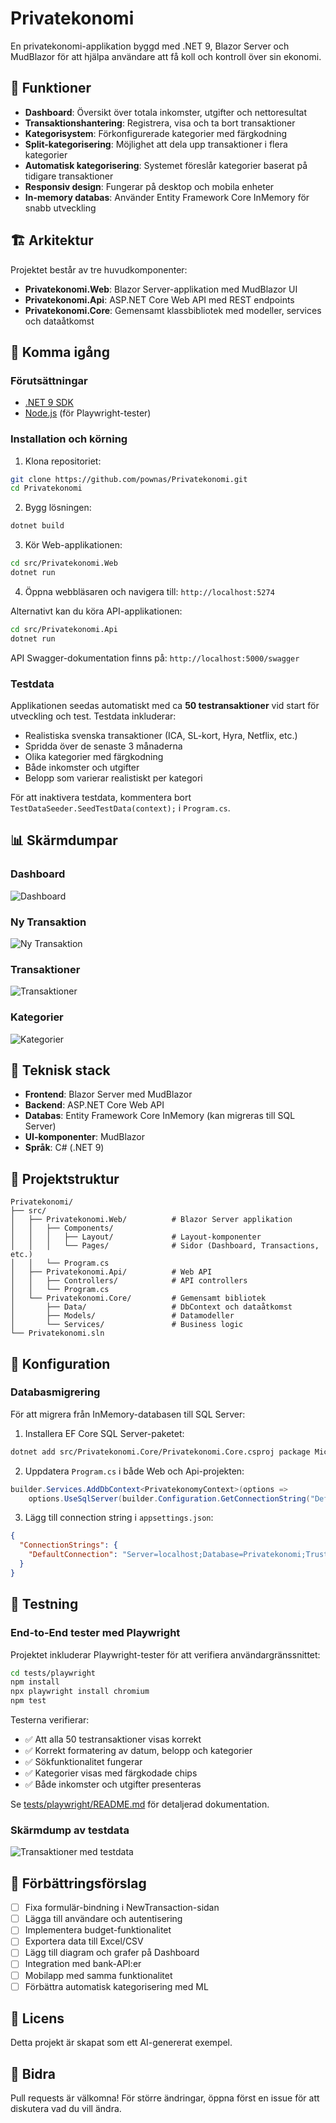 # Privatekonomi

En privatekonomi-applikation byggd med .NET 9, Blazor Server och MudBlazor för att hjälpa användare att få koll och kontroll över sin ekonomi.

## 🎯 Funktioner

- **Dashboard**: Översikt över totala inkomster, utgifter och nettoresultat
- **Transaktionshantering**: Registrera, visa och ta bort transaktioner
- **Kategorisystem**: Förkonfigurerade kategorier med färgkodning
- **Split-kategorisering**: Möjlighet att dela upp transaktioner i flera kategorier
- **Automatisk kategorisering**: Systemet föreslår kategorier baserat på tidigare transaktioner
- **Responsiv design**: Fungerar på desktop och mobila enheter
- **In-memory databas**: Använder Entity Framework Core InMemory för snabb utveckling

## 🏗️ Arkitektur

Projektet består av tre huvudkomponenter:

- **Privatekonomi.Web**: Blazor Server-applikation med MudBlazor UI
- **Privatekonomi.Api**: ASP.NET Core Web API med REST endpoints
- **Privatekonomi.Core**: Gemensamt klassbibliotek med modeller, services och dataåtkomst

## 🚀 Komma igång

### Förutsättningar

- [.NET 9 SDK](https://dotnet.microsoft.com/download/dotnet/9.0)
- [Node.js](https://nodejs.org/) (för Playwright-tester)

### Installation och körning

1. Klona repositoriet:
```bash
git clone https://github.com/pownas/Privatekonomi.git
cd Privatekonomi
```

2. Bygg lösningen:
```bash
dotnet build
```

3. Kör Web-applikationen:
```bash
cd src/Privatekonomi.Web
dotnet run
```

4. Öppna webbläsaren och navigera till: `http://localhost:5274`

Alternativt kan du köra API-applikationen:
```bash
cd src/Privatekonomi.Api
dotnet run
```

API Swagger-dokumentation finns på: `http://localhost:5000/swagger`

### Testdata

Applikationen seedas automatiskt med ca **50 testransaktioner** vid start för utveckling och test. Testdata inkluderar:
- Realistiska svenska transaktioner (ICA, SL-kort, Hyra, Netflix, etc.)
- Spridda över de senaste 3 månaderna
- Olika kategorier med färgkodning
- Både inkomster och utgifter
- Belopp som varierar realistiskt per kategori

För att inaktivera testdata, kommentera bort `TestDataSeeder.SeedTestData(context);` i `Program.cs`.

## 📊 Skärmdumpar

### Dashboard
![Dashboard](https://github.com/user-attachments/assets/fb4eacaf-f7f8-47e5-9c08-99da4425e5ca)

### Ny Transaktion
![Ny Transaktion](https://github.com/user-attachments/assets/36a53eb7-a145-481a-805c-6a9f07663ac9)

### Transaktioner
![Transaktioner](https://github.com/user-attachments/assets/7124e7d3-5059-4bc3-8dc6-e004b1481d66)

### Kategorier
![Kategorier](https://github.com/user-attachments/assets/fde2ebab-21a6-4a16-8145-08b585abdcc1)

## 🎨 Teknisk stack

- **Frontend**: Blazor Server med MudBlazor
- **Backend**: ASP.NET Core Web API
- **Databas**: Entity Framework Core InMemory (kan migreras till SQL Server)
- **UI-komponenter**: MudBlazor
- **Språk**: C# (.NET 9)

## 📁 Projektstruktur

```
Privatekonomi/
├── src/
│   ├── Privatekonomi.Web/          # Blazor Server applikation
│   │   ├── Components/
│   │   │   ├── Layout/             # Layout-komponenter
│   │   │   └── Pages/              # Sidor (Dashboard, Transactions, etc.)
│   │   └── Program.cs
│   ├── Privatekonomi.Api/          # Web API
│   │   ├── Controllers/            # API controllers
│   │   └── Program.cs
│   └── Privatekonomi.Core/         # Gemensamt bibliotek
│       ├── Data/                   # DbContext och dataåtkomst
│       ├── Models/                 # Datamodeller
│       └── Services/               # Business logic
└── Privatekonomi.sln
```

## 🔧 Konfiguration

### Databasmigrering

För att migrera från InMemory-databasen till SQL Server:

1. Installera EF Core SQL Server-paketet:
```bash
dotnet add src/Privatekonomi.Core/Privatekonomi.Core.csproj package Microsoft.EntityFrameworkCore.SqlServer
```

2. Uppdatera `Program.cs` i både Web och Api-projekten:
```csharp
builder.Services.AddDbContext<PrivatekonomyContext>(options =>
    options.UseSqlServer(builder.Configuration.GetConnectionString("DefaultConnection")));
```

3. Lägg till connection string i `appsettings.json`:
```json
{
  "ConnectionStrings": {
    "DefaultConnection": "Server=localhost;Database=Privatekonomi;Trusted_Connection=True;MultipleActiveResultSets=true"
  }
}
```

## 🧪 Testning

### End-to-End tester med Playwright

Projektet inkluderar Playwright-tester för att verifiera användargränssnittet:

```bash
cd tests/playwright
npm install
npx playwright install chromium
npm test
```

Testerna verifierar:
- ✅ Att alla 50 testransaktioner visas korrekt
- ✅ Korrekt formatering av datum, belopp och kategorier
- ✅ Sökfunktionalitet fungerar
- ✅ Kategorier visas med färgkodade chips
- ✅ Både inkomster och utgifter presenteras

Se [tests/playwright/README.md](tests/playwright/README.md) för detaljerad dokumentation.

### Skärmdump av testdata

![Transaktioner med testdata](https://github.com/user-attachments/assets/93e402c7-ee15-4984-8053-9fe84512a9b5)

## 🎯 Förbättringsförslag

- [ ] Fixa formulär-bindning i NewTransaction-sidan
- [ ] Lägga till användare och autentisering
- [ ] Implementera budget-funktionalitet
- [ ] Exportera data till Excel/CSV
- [ ] Lägg till diagram och grafer på Dashboard
- [ ] Integration med bank-API:er
- [ ] Mobilapp med samma funktionalitet
- [ ] Förbättra automatisk kategorisering med ML

## 📝 Licens

Detta projekt är skapat som ett AI-genererat exempel.

## 🤝 Bidra

Pull requests är välkomna! För större ändringar, öppna först en issue för att diskutera vad du vill ändra.
